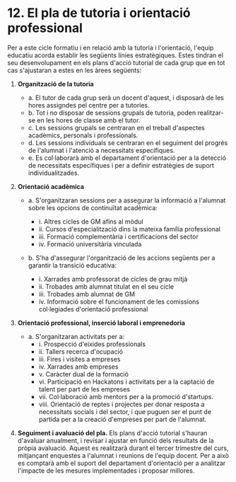 
# 12. El pla de tutoria i orientació professional  

 
<!--
LO 3/20. (LOMLOE). Article 91. Funcions del professorat 

1. Les funcions del professorat són, entre altres, les següents: c) La tutoria dels alumnes, la direcció i l'orientació del seu aprenentatge i el suport en el seu procés educatiu, en col·laboració amb les famílies. 
D'acord amb el que establix el marc normatiu general, tant l'acció tutorial com la funció orientadora són responsabilitat de l'equip educatiu de qualsevol ensenyança, etapa i nivell.  L'objectiu  d'este  apartat  serà  establir  les  línies  estratègiques  per  al  seu desenrotllament  en  les  posteriors  programacions  didàctiques  i  tenint  en  compte  les necessitats de coordinació amb les comissions col·legiades d'orientació professional posades  en  funcionament  en  els  centres.  Estes  directrius  estratègiques  hauran  de suposar  una  concreció  per  al  cicle  de  les  directrius  organitzatives  i  estratègiques  que arreplega tant el Decret 72/21, d'organització de l'orientació educativa i professional en el  Sistema  Educatiu  Valencià,  com  en  l'Orde  10/2023,  per  la  qual  es  regulen  i  es concreten  determinats  aspectes  de  l'organització  i  el  funcionament  de  l'orientació educativa i professional en el Sistema Educatiu Valencià. 

Ex.: apartat 8 de l'annex (Extret de la guia)

-->

Per a este cicle formatiu i en relació amb la tutoria i l'orientació, l'equip educatiu acorda establir les següents línies estratègiques. Estes tindran el seu desenvolupament en els plans d'acció tutorial de cada grup que en tot cas s'ajustaran a estes en les àrees següents:

1. **Organització de la tutoria**
    * a. El tutor de cada grup serà un docent d'aquest, i disposarà de les hores assigndes pel centre per a tutories.
    * b. Tot i no disposar de sessions grupals de tutoria, poden realitzar-se en les hores de classe amb el tutor.
    * c. Les sessions grupals se centraran en el treball d'aspectes acadèmics, personals i professionals.
    * d. Les sessions individuals se centraran en el seguiment del progrés de l'alumnat i l'atenció a necessitats específiques.
    * e. Es col·laborarà amb el departament d'orientació per a la detecció de necessitats específiques i per a definir estratègies de suport individualitzades.

2. **Orientació acadèmica**
    * a. S'organitzaran sessions per a assegurar la informació a l'alumnat sobre les opcions de continuïtat acadèmica:
        * i. Altres cicles de GM afins al mòdul
        * ii. Cursos d'especialització dins la mateixa família professional
        * iii. Formació complementària i certificacions del sector
        * iv. Formació universitària vinculada

    * b. S'ha d'assegurar l'organització de les accions següents per a garantir la transició educativa:
        * i. Xarrades amb professorat de cicles de grau mitjà
        * ii. Trobades amb alumnat titulat en el seu cicle
        * iii. Trobades amb alumnat de GM
        * iv. Informació sobre el funcionament de les comissions col·legiades d'orientació professional

3. **Orientació professional, inserció laboral i emprenedoria**
    * a. S'organitzaran activitats per a:
        * i. Prospecció d'eixides professionals
        * ii. Tallers recerca d'ocupació
        * iii. Fires i visites a empreses
        * iv. Xarrades amb empreses
        * v. Caràcter dual de la formació
        * vi. Participació en Hackatons i activitats per a la captació de talent per part de les empreses
        * vii. Col·laboració amb mentors per a la promoció d'startups.
        * viii. Orientació de reptes i projectes per donar resposta a necessitats socials i del sector, i que puguen ser el punt de partida per a la creació d'empreses per part de l'alumnat.

4. **Seguiment i avaluació del pla.** Els plans d'acció tutorial s'hauran d'avaluar anualment, i revisar i ajustar en funció dels resultats de la pròpia avaluació. Aquest es realitzarà durant el tercer trimestre del curs, mitjançant enquestes a l'alumnat i reunions de l'equip docent. Per a això es comptarà amb el suport del departament d'orientació per a analitzar l'impacte de les mesures implementades i proposar millores.
<!-- 
És molt aconsellable per a unificar la funció orientadora entre l'equip docent incloure en este apartat, no sols les directrius generals de treball, sinó també els formularis i els models necessaris per a la seua implementació en les aules. En este sentit pot ser adequat incloure formularis estàndard per a arreplegar les impressions de l'alumnat, enquestes o fitxes de qualsevol tipus que permeten a l'equip educatiu mantindre una coherència en el procés d'orientació.

Especialment important seria, per exemple, establir el procés i un formulari base per a arreplegar les impressions de l'alumnat davant de l'avaluació i la participació d'este en les sessions d'avaluació.-->